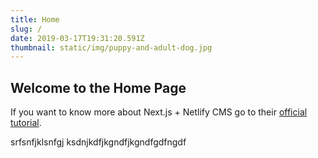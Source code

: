 ```yaml
---
title: Home
slug: /
date: 2019-03-17T19:31:20.591Z
thumbnail: static/img/puppy-and-adult-dog.jpg
---
```

## Welcome to the Home Page

If you want to know more about Next.js + Netlify CMS go to their [official tutorial](https://www.netlifycms.org/docs/nextjs/).

srfsnfjklsnfgj ksdnjkdfjkgndfjkgndfgdfngdf